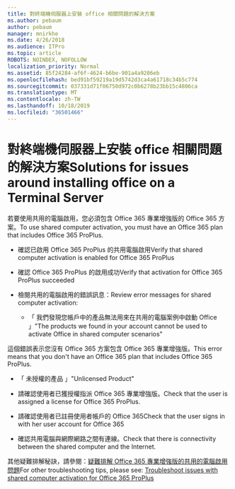 ```yaml
---
title: 對終端機伺服器上安裝 office 相關問題的解決方案
ms.author: pebaum
author: pebaum
manager: mnirkhe
ms.date: 4/26/2018
ms.audience: ITPro
ms.topic: article
ROBOTS: NOINDEX, NOFOLLOW
localization_priority: Normal
ms.assetid: 85f24284-af6f-4624-b6be-901a4a9206eb
ms.openlocfilehash: bed91bf59219a19d5742d3ca4a61718c34b5c774
ms.sourcegitcommit: 037331d71f06750d972c0b6278b23bb15c4806ca
ms.translationtype: MT
ms.contentlocale: zh-TW
ms.lasthandoff: 10/18/2019
ms.locfileid: "36501466"
---
```

# <a name="solutions-for-issues-around-installing-office-on-a-terminal-server"></a><span data-ttu-id="a3c3b-102">對終端機伺服器上安裝 office 相關問題的解決方案</span><span class="sxs-lookup"><span data-stu-id="a3c3b-102">Solutions for issues around installing office on a Terminal Server</span></span>

<span data-ttu-id="a3c3b-103">若要使用共用的電腦啟用，您必須包含 Office 365 專業增強版的 Office 365 方案。</span><span class="sxs-lookup"><span data-stu-id="a3c3b-103">To use shared computer activation, you must have an Office 365 plan that includes Office 365 ProPlus.</span></span>
  
- <span data-ttu-id="a3c3b-104">確認已啟用 Office 365 ProPlus 的共用電腦啟用</span><span class="sxs-lookup"><span data-stu-id="a3c3b-104">Verify that shared computer activation is enabled for Office 365 ProPlus</span></span>
    
- <span data-ttu-id="a3c3b-105">確認 Office 365 ProPlus 的啟用成功</span><span class="sxs-lookup"><span data-stu-id="a3c3b-105">Verify that activation for Office 365 ProPlus succeeded</span></span>
    
- <span data-ttu-id="a3c3b-106">檢閱共用的電腦啟用的錯誤訊息：</span><span class="sxs-lookup"><span data-stu-id="a3c3b-106">Review error messages for shared computer activation:</span></span>
    
  - <span data-ttu-id="a3c3b-107">「 我們發現您帳戶中的產品無法用來在共用的電腦案例中啟動 Office 」</span><span class="sxs-lookup"><span data-stu-id="a3c3b-107">"The products we found in your account cannot be used to activate Office in shared computer scenarios"</span></span>
  
<span data-ttu-id="a3c3b-108">這個錯誤表示您沒有 Office 365 方案包含 Office 365 專業增強版。</span><span class="sxs-lookup"><span data-stu-id="a3c3b-108">This error means that you don't have an Office 365 plan that includes Office 365 ProPlus.</span></span>
    
  - <span data-ttu-id="a3c3b-109">「 未授權的產品 」</span><span class="sxs-lookup"><span data-stu-id="a3c3b-109">"Unlicensed Product"</span></span>
    
  - <span data-ttu-id="a3c3b-110">請確認使用者已獲授權指派 Office 365 專業增強版。</span><span class="sxs-lookup"><span data-stu-id="a3c3b-110">Check that the user is assigned a license for Office 365 ProPlus.</span></span>
    
  - <span data-ttu-id="a3c3b-111">請確認使用者已註冊使用者帳戶的 Office 365</span><span class="sxs-lookup"><span data-stu-id="a3c3b-111">Check that the user signs in with her user account for Office 365</span></span>
    
  - <span data-ttu-id="a3c3b-112">確認共用電腦與網際網路之間有連線。</span><span class="sxs-lookup"><span data-stu-id="a3c3b-112">Check that there is connectivity between the shared computer and the Internet.</span></span>
    
<span data-ttu-id="a3c3b-113">其他疑難排解秘訣，請參閱：[疑難排解 Office 365 專業增強版的共用的電腦啟用問題](https://docs.microsoft.com/DeployOffice/troubleshoot-issues-with-shared-computer-activation-for-office-365-proplus)</span><span class="sxs-lookup"><span data-stu-id="a3c3b-113">For other troubleshooting tips, please see: [Troubleshoot issues with shared computer activation for Office 365 ProPlus](https://docs.microsoft.com/DeployOffice/troubleshoot-issues-with-shared-computer-activation-for-office-365-proplus)</span></span>
  

